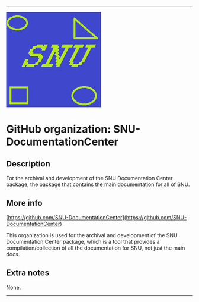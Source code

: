 
***

![SNU_blue_and_gold_legacy_icon.png failed to load. The file may be missing or corrupt. Check the file path for errors first.](/AdditionalInfo/1/SNU-DocumentationCenter/SNU_blue_and_gold_legacy_icon.png)

# GitHub organization: SNU-DocumentationCenter

## Description

For the archival and development of the SNU Documentation Center package, the package that contains the main documentation for all of SNU.

## More info

[https://github.com/SNU-DocumentationCenter](https://github.com/SNU-DocumentationCenter)

This organization is used for the archival and development of the SNU Documentation Center package, which is a tool that provides a compilation/collection of all the documentation for SNU, not just the main docs.

## Extra notes

None.

***
